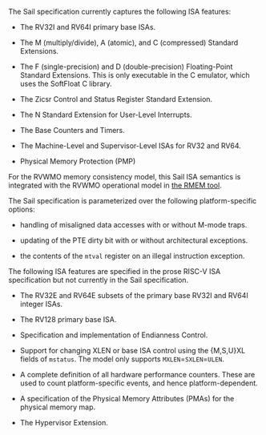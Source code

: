 The Sail specification currently captures the following ISA features:

- The RV32I and RV64I primary base ISAs.

- The M (multiply/divide), A (atomic), and C (compressed) Standard
  Extensions.

- The F (single-precision) and D (double-precision) Floating-Point
  Standard Extensions.  This is only executable in the C emulator,
  which uses the SoftFloat C library.

- The Zicsr Control and Status Register Standard Extension.

- The N Standard Extension for User-Level Interrupts.

- The Base Counters and Timers.

- The Machine-Level and Supervisor-Level ISAs for RV32 and RV64.

- Physical Memory Protection (PMP)

For the RVWMO memory consistency model, this Sail ISA semantics is integrated with the RVWMO operational model in [the
RMEM tool](https://github.com/rems-project/rmem).

The Sail specification is parameterized over the following
platform-specific options:

- handling of misaligned data accesses with or without M-mode traps.

- updating of the PTE dirty bit with or without architectural
  exceptions.

- the contents of the `mtval` register on an illegal instruction
  exception.

The following ISA features are specified in the
prose RISC-V ISA specification but not currently in the Sail
specification.

- The RV32E and RV64E subsets of the primary base RV32I and RV64I
  integer ISAs.

- The RV128 primary base ISA.

- Specification and implementation of Endianness Control.

- Support for changing XLEN or base ISA control using the {M,S,U}XL
  fields of `mstatus`.  The model only supports
  `MXLEN`=`SXLEN`=`ULEN`.

- A complete definition of all hardware performance counters.
  These are used to count platform-specific events, and hence
  platform-dependent.

- A specification of the Physical Memory Attributes (PMAs) for the
  physical memory map.

- The Hypervisor Extension.
